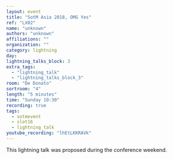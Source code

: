 ```yaml
---
layout: event
title: "SotM Asia 2018, OMG Yes"
ref: "LX02"
name: "unknown"
authors: "unknown"
affiliations: ""
organization: ""
category: lightning
day: 
lightning_talks_block: 3
extra_tags:
  - "lightning_talk"
  - "lightning_talks_block_3"
room: "De Donato"
sortroom: "4"
length: "5 minutes"
time: "Sunday 10:30"
recording: true
tags:
  - sotmevent
  - slot16
  - lightning_talk
youtube_recording: "lhEtLKKRAVk"
---
```

This lightning talk was proposed during the conference weekend.